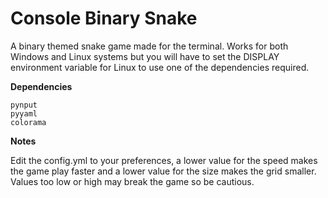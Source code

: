 # Console Binary Snake
A binary themed snake game made for the terminal. Works for both Windows and Linux systems but you will have to set the DISPLAY environment variable for Linux to use one of the dependencies required.

**Dependencies**
```
pynput
pyyaml
colorama
```

**Notes**

Edit the config.yml to your preferences, a lower value for the speed makes the game play faster and a lower value for the size makes the grid smaller. Values too low or high may break the game so be cautious.
